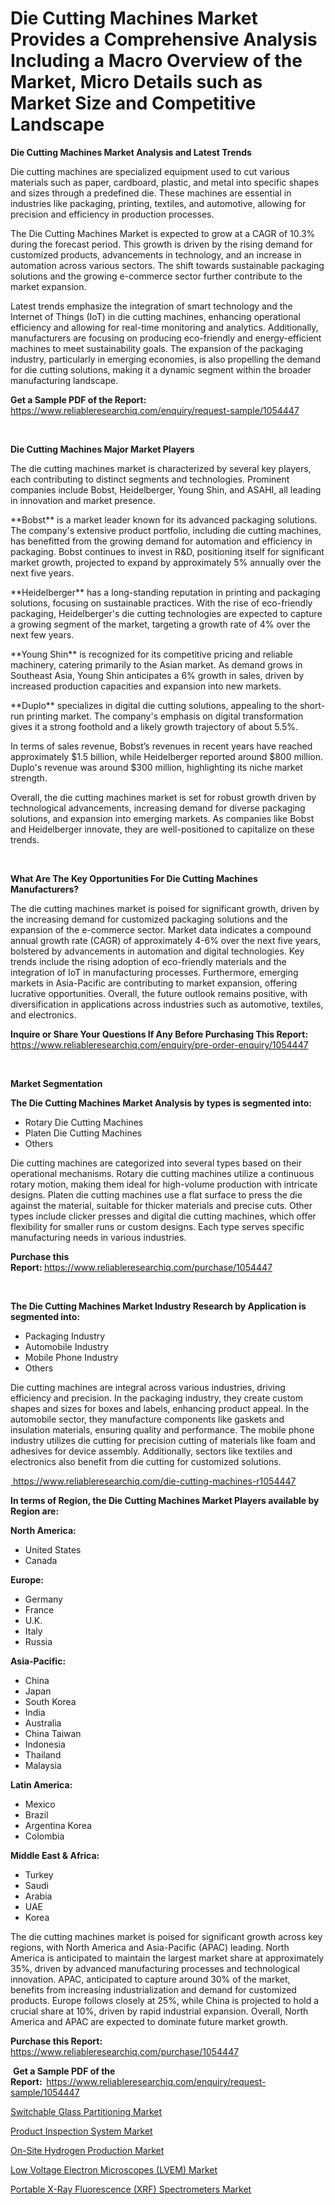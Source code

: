 <p><h1>Die Cutting Machines Market Provides a Comprehensive Analysis Including a Macro Overview of the Market, Micro Details such as Market Size and Competitive Landscape</h1></p><p><strong>Die Cutting Machines Market Analysis and Latest Trends</strong></p>
<p><p>Die cutting machines are specialized equipment used to cut various materials such as paper, cardboard, plastic, and metal into specific shapes and sizes through a predefined die. These machines are essential in industries like packaging, printing, textiles, and automotive, allowing for precision and efficiency in production processes.</p><p>The Die Cutting Machines Market is expected to grow at a CAGR of 10.3% during the forecast period. This growth is driven by the rising demand for customized products, advancements in technology, and an increase in automation across various sectors. The shift towards sustainable packaging solutions and the growing e-commerce sector further contribute to the market expansion. </p><p>Latest trends emphasize the integration of smart technology and the Internet of Things (IoT) in die cutting machines, enhancing operational efficiency and allowing for real-time monitoring and analytics. Additionally, manufacturers are focusing on producing eco-friendly and energy-efficient machines to meet sustainability goals. The expansion of the packaging industry, particularly in emerging economies, is also propelling the demand for die cutting solutions, making it a dynamic segment within the broader manufacturing landscape.</p></p>
<p><strong>Get a Sample PDF of the Report:&nbsp;</strong> <a href="https://www.reliableresearchiq.com/enquiry/request-sample/1054447?utm_campaign=1144&utm_medium=2&utm_source=Github&utm_content=ia&utm_term=28022025&utm_id=die-cutting-machines">https://www.reliableresearchiq.com/enquiry/request-sample/1054447</a></p>
<p>&nbsp;</p>
<p><strong>Die Cutting Machines Major Market Players</strong></p>
<p><p>The die cutting machines market is characterized by several key players, each contributing to distinct segments and technologies. Prominent companies include Bobst, Heidelberger, Young Shin, and ASAHI, all leading in innovation and market presence.</p><p>**Bobst** is a market leader known for its advanced packaging solutions. The company's extensive product portfolio, including die cutting machines, has benefitted from the growing demand for automation and efficiency in packaging. Bobst continues to invest in R&D, positioning itself for significant market growth, projected to expand by approximately 5% annually over the next five years.</p><p>**Heidelberger** has a long-standing reputation in printing and packaging solutions, focusing on sustainable practices. With the rise of eco-friendly packaging, Heidelberger's die cutting technologies are expected to capture a growing segment of the market, targeting a growth rate of 4% over the next few years.</p><p>**Young Shin** is recognized for its competitive pricing and reliable machinery, catering primarily to the Asian market. As demand grows in Southeast Asia, Young Shin anticipates a 6% growth in sales, driven by increased production capacities and expansion into new markets.</p><p>**Duplo** specializes in digital die cutting solutions, appealing to the short-run printing market. The company's emphasis on digital transformation gives it a strong foothold and a likely growth trajectory of about 5.5%.</p><p>In terms of sales revenue, Bobst’s revenues in recent years have reached approximately $1.5 billion, while Heidelberger reported around $800 million. Duplo's revenue was around $300 million, highlighting its niche market strength.</p><p>Overall, the die cutting machines market is set for robust growth driven by technological advancements, increasing demand for diverse packaging solutions, and expansion into emerging markets. As companies like Bobst and Heidelberger innovate, they are well-positioned to capitalize on these trends.</p></p>
<p>&nbsp;</p>
<p><strong>What Are The Key Opportunities For Die Cutting Machines Manufacturers?</strong></p>
<p><p>The die cutting machines market is poised for significant growth, driven by the increasing demand for customized packaging solutions and the expansion of the e-commerce sector. Market data indicates a compound annual growth rate (CAGR) of approximately 4-6% over the next five years, bolstered by advancements in automation and digital technologies. Key trends include the rising adoption of eco-friendly materials and the integration of IoT in manufacturing processes. Furthermore, emerging markets in Asia-Pacific are contributing to market expansion, offering lucrative opportunities. Overall, the future outlook remains positive, with diversification in applications across industries such as automotive, textiles, and electronics.</p></p>
<p><strong>Inquire or Share Your Questions If Any Before Purchasing This Report:</strong> <a href="https://www.reliableresearchiq.com/enquiry/pre-order-enquiry/1054447?utm_campaign=1144&utm_medium=2&utm_source=Github&utm_content=ia&utm_term=28022025&utm_id=die-cutting-machines">https://www.reliableresearchiq.com/enquiry/pre-order-enquiry/1054447</a></p>
<p>&nbsp;</p>
<p><strong>Market Segmentation</strong></p>
<p><strong>The Die Cutting Machines Market Analysis by types is segmented into:</strong></p>
<p><ul><li>Rotary Die Cutting Machines</li><li>Platen Die Cutting Machines</li><li>Others</li></ul></p>
<p><p>Die cutting machines are categorized into several types based on their operational mechanisms. Rotary die cutting machines utilize a continuous rotary motion, making them ideal for high-volume production with intricate designs. Platen die cutting machines use a flat surface to press the die against the material, suitable for thicker materials and precise cuts. Other types include clicker presses and digital die cutting machines, which offer flexibility for smaller runs or custom designs. Each type serves specific manufacturing needs in various industries.</p></p>
<p><strong>Purchase this Report:&nbsp;</strong><a href="https://www.reliableresearchiq.com/purchase/1054447?utm_campaign=1144&utm_medium=2&utm_source=Github&utm_content=ia&utm_term=28022025&utm_id=die-cutting-machines">https://www.reliableresearchiq.com/purchase/1054447</a></p>
<p>&nbsp;</p>
<p><strong>The Die Cutting Machines Market Industry Research by Application is segmented into:</strong></p>
<p><ul><li>Packaging Industry</li><li>Automobile Industry</li><li>Mobile Phone Industry</li><li>Others</li></ul></p>
<p><p>Die cutting machines are integral across various industries, driving efficiency and precision. In the packaging industry, they create custom shapes and sizes for boxes and labels, enhancing product appeal. In the automobile sector, they manufacture components like gaskets and insulation materials, ensuring quality and performance. The mobile phone industry utilizes die cutting for precision cutting of materials like foam and adhesives for device assembly. Additionally, sectors like textiles and electronics also benefit from die cutting for customized solutions.</p></p>
<p><a href="https://www.reliableresearchiq.com/die-cutting-machines-r1054447?utm_campaign=1144&utm_medium=2&utm_source=Github&utm_content=ia&utm_term=28022025&utm_id=die-cutting-machines">&nbsp;https://www.reliableresearchiq.com/die-cutting-machines-r1054447</a></p>
<p><strong>In terms of Region, the Die Cutting Machines Market Players available by Region are:</strong></p>
<p>
    <p> <strong> North America: </strong>
        <ul>
            <li>United States</li>
            <li>Canada</li>
        </ul>
        </p> 
    <p> <strong> Europe: </strong>
        <ul>
            <li>Germany</li>
            <li>France</li>
            <li>U.K.</li>
            <li>Italy</li>
            <li>Russia</li>
        </ul>
        </p> 
    <p> <strong> Asia-Pacific: </strong>
        <ul>
            <li>China</li>
            <li>Japan</li>
            <li>South Korea</li>
            <li>India</li>
            <li>Australia</li>
            <li>China Taiwan</li>
            <li>Indonesia</li>
            <li>Thailand</li>
            <li>Malaysia</li>
        </ul>
        </p> 
    <p> <strong> Latin America: </strong>
        <ul>
            <li>Mexico</li>
            <li>Brazil</li>
            <li>Argentina Korea</li>
            <li>Colombia</li>
        </ul>
        </p> 
    <p> <strong> Middle East & Africa: </strong>
        <ul>
            <li>Turkey</li>
            <li>Saudi</li>
            <li>Arabia</li>
            <li>UAE</li>
            <li>Korea</li>
        </ul>
    </p>
    </p>
<p><p>The die cutting machines market is poised for significant growth across key regions, with North America and Asia-Pacific (APAC) leading. North America is anticipated to maintain the largest market share at approximately 35%, driven by advanced manufacturing processes and technological innovation. APAC, anticipated to capture around 30% of the market, benefits from increasing industrialization and demand for customized products. Europe follows closely at 25%, while China is projected to hold a crucial share at 10%, driven by rapid industrial expansion. Overall, North America and APAC are expected to dominate future market growth.</p></p>
<p><strong>Purchase this Report: </strong><a href="https://www.reliableresearchiq.com/purchase/1054447?utm_campaign=1144&utm_medium=2&utm_source=Github&utm_content=ia&utm_term=28022025&utm_id=die-cutting-machines">https://www.reliableresearchiq.com/purchase/1054447</a></p>
<p>&nbsp;<strong>Get a Sample PDF of the Report:&nbsp;&nbsp;</strong><a href="https://www.reliableresearchiq.com/enquiry/request-sample/1054447?utm_campaign=1144&utm_medium=2&utm_source=Github&utm_content=ia&utm_term=28022025&utm_id=die-cutting-machines">https://www.reliableresearchiq.com/enquiry/request-sample/1054447</a></p>
<p><strong></strong></p>
<p><p><a href="https://github.com/sefathlehki/Market-Research-Report-List-1/blob/main/switchable-glass-partitioning-market.md?utm_campaign=1144&utm_medium=2&utm_source=Github&utm_content=ia&utm_term=28022025&utm_id=die-cutting-machines">Switchable Glass Partitioning Market</a></p><p><a href="https://github.com/vengatsabibu/Market-Research-Report-List-1/blob/main/product-inspection-system-market.md?utm_campaign=1144&utm_medium=2&utm_source=Github&utm_content=ia&utm_term=28022025&utm_id=die-cutting-machines">Product Inspection System Market</a></p><p><a href="https://github.com/rianttegang/Market-Research-Report-List-1/blob/main/on-site-hydrogen-production-market.md?utm_campaign=1144&utm_medium=2&utm_source=Github&utm_content=ia&utm_term=28022025&utm_id=die-cutting-machines">On-Site Hydrogen Production Market</a></p><p><a href="https://github.com/dbichayison/Market-Research-Report-List-1/blob/main/low-voltage-electron-microscopes-lvem-market.md?utm_campaign=1144&utm_medium=2&utm_source=Github&utm_content=ia&utm_term=28022025&utm_id=die-cutting-machines">Low Voltage Electron Microscopes (LVEM) Market</a></p><p><a href="https://github.com/tumacaakesha78/Market-Research-Report-List-1/blob/main/portable-x-ray-fluorescence-xrf-spectrometers-market.md?utm_campaign=1144&utm_medium=2&utm_source=Github&utm_content=ia&utm_term=28022025&utm_id=die-cutting-machines">Portable X-Ray Fluorescence (XRF) Spectrometers Market</a></p></p>